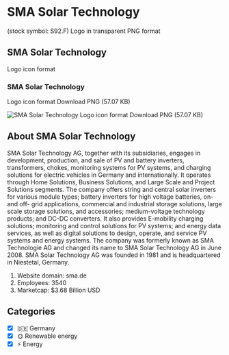 # SMA Solar Technology
 (stock symbol: S92.F) Logo in transparent PNG format

## SMA Solar Technology
 Logo icon format

### SMA Solar Technology
 Logo icon format Download PNG (57.07 KB)

![SMA Solar Technology
 Logo icon format Download PNG (57.07 KB)](/img/orig/S92.F-7f2e59eb.png)

## About SMA Solar Technology


SMA Solar Technology AG, together with its subsidiaries, engages in development, production, and sale of PV and battery inverters, transformers, chokes, monitoring systems for PV systems, and charging solutions for electric vehicles in Germany and internationally. It operates through Home Solutions, Business Solutions, and Large Scale and Project Solutions segments. The company offers string and central solar inverters for various module types; battery inverters for high voltage batteries, on- and off- grid applications, commercial and industrial storage solutions, large scale storage solutions, and accessories; medium-voltage technology products; and DC-DC converters. It also provides E-mobility charging solutions; monitoring and control solutions for PV systems; and energy data services, as well as digital solutions to design, operate, and service PV systems and energy systems. The company was formerly known as SMA Technologie AG and changed its name to SMA Solar Technology AG in June 2008. SMA Solar Technology AG was founded in 1981 and is headquartered in Niestetal, Germany.

1. Website domain: sma.de
2. Employees: 3540
3. Marketcap: $3.68 Billion USD


## Categories
- [x] 🇩🇪 Germany
- [x] 🌞 Renewable energy
- [x] ⚡ Energy
